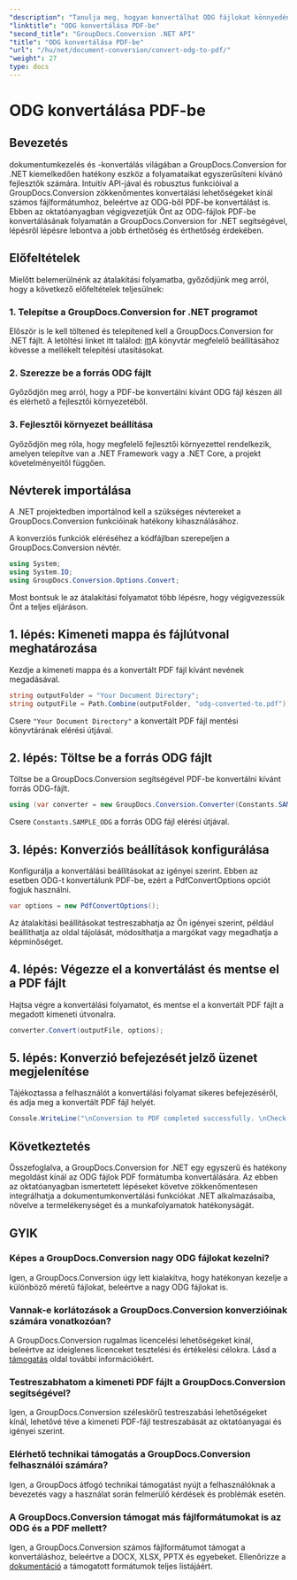 ```yaml
---
"description": "Tanulja meg, hogyan konvertálhat ODG fájlokat könnyedén PDF formátumba a GroupDocs.Conversion for .NET segítségével. Bővítse dokumentumkezelési képességeit."
"linktitle": "ODG konvertálása PDF-be"
"second_title": "GroupDocs.Conversion .NET API"
"title": "ODG konvertálása PDF-be"
"url": "/hu/net/document-conversion/convert-odg-to-pdf/"
"weight": 27
type: docs
---
```

# ODG konvertálása PDF-be

## Bevezetés
dokumentumkezelés és -konvertálás világában a GroupDocs.Conversion for .NET kiemelkedően hatékony eszköz a folyamataikat egyszerűsíteni kívánó fejlesztők számára. Intuitív API-jával és robusztus funkcióival a GroupDocs.Conversion zökkenőmentes konvertálási lehetőségeket kínál számos fájlformátumhoz, beleértve az ODG-ből PDF-be konvertálást is. Ebben az oktatóanyagban végigvezetjük Önt az ODG-fájlok PDF-be konvertálásának folyamatán a GroupDocs.Conversion for .NET segítségével, lépésről lépésre lebontva a jobb érthetőség és érthetőség érdekében.
## Előfeltételek
Mielőtt belemerülnénk az átalakítási folyamatba, győződjünk meg arról, hogy a következő előfeltételek teljesülnek:
### 1. Telepítse a GroupDocs.Conversion for .NET programot
Először is le kell töltened és telepítened kell a GroupDocs.Conversion for .NET fájlt. A letöltési linket itt találod: [itt](https://releases.groupdocs.com/conversion/net/)A könyvtár megfelelő beállításához kövesse a mellékelt telepítési utasításokat.
### 2. Szerezze be a forrás ODG fájlt
Győződjön meg arról, hogy a PDF-be konvertálni kívánt ODG fájl készen áll és elérhető a fejlesztői környezetéből.
### 3. Fejlesztői környezet beállítása
Győződjön meg róla, hogy megfelelő fejlesztői környezettel rendelkezik, amelyen telepítve van a .NET Framework vagy a .NET Core, a projekt követelményeitől függően.

## Névterek importálása
A .NET projektedben importálnod kell a szükséges névtereket a GroupDocs.Conversion funkcióinak hatékony kihasználásához.

A konverziós funkciók eléréséhez a kódfájlban szerepeljen a GroupDocs.Conversion névtér.
```csharp
using System;
using System.IO;
using GroupDocs.Conversion.Options.Convert;
```

Most bontsuk le az átalakítási folyamatot több lépésre, hogy végigvezessük Önt a teljes eljáráson.
## 1. lépés: Kimeneti mappa és fájlútvonal meghatározása
Kezdje a kimeneti mappa és a konvertált PDF fájl kívánt nevének megadásával.
```csharp
string outputFolder = "Your Document Directory";
string outputFile = Path.Combine(outputFolder, "odg-converted-to.pdf");
```
Csere `"Your Document Directory"` a konvertált PDF fájl mentési könyvtárának elérési útjával.
## 2. lépés: Töltse be a forrás ODG fájlt
Töltse be a GroupDocs.Conversion segítségével PDF-be konvertálni kívánt forrás ODG-fájlt.
```csharp
using (var converter = new GroupDocs.Conversion.Converter(Constants.SAMPLE_ODG))
```
Csere `Constants.SAMPLE_ODG` a forrás ODG fájl elérési útjával.
## 3. lépés: Konverziós beállítások konfigurálása
Konfigurálja a konvertálási beállításokat az igényei szerint. Ebben az esetben ODG-t konvertálunk PDF-be, ezért a PdfConvertOptions opciót fogjuk használni.
```csharp
var options = new PdfConvertOptions();
```
Az átalakítási beállításokat testreszabhatja az Ön igényei szerint, például beállíthatja az oldal tájolását, módosíthatja a margókat vagy megadhatja a képminőséget.
## 4. lépés: Végezze el a konvertálást és mentse el a PDF fájlt
Hajtsa végre a konvertálási folyamatot, és mentse el a konvertált PDF fájlt a megadott kimeneti útvonalra.
```csharp
converter.Convert(outputFile, options);
```
## 5. lépés: Konverzió befejezését jelző üzenet megjelenítése
Tájékoztassa a felhasználót a konvertálási folyamat sikeres befejezéséről, és adja meg a konvertált PDF fájl helyét.
```csharp
Console.WriteLine("\nConversion to PDF completed successfully. \nCheck output in {0}", outputFolder);
```

## Következtetés
Összefoglalva, a GroupDocs.Conversion for .NET egy egyszerű és hatékony megoldást kínál az ODG fájlok PDF formátumba konvertálására. Az ebben az oktatóanyagban ismertetett lépéseket követve zökkenőmentesen integrálhatja a dokumentumkonvertálási funkciókat .NET alkalmazásaiba, növelve a termelékenységet és a munkafolyamatok hatékonyságát.
## GYIK
### Képes a GroupDocs.Conversion nagy ODG fájlokat kezelni?
Igen, a GroupDocs.Conversion úgy lett kialakítva, hogy hatékonyan kezelje a különböző méretű fájlokat, beleértve a nagy ODG fájlokat is.
### Vannak-e korlátozások a GroupDocs.Conversion konverzióinak számára vonatkozóan?
A GroupDocs.Conversion rugalmas licencelési lehetőségeket kínál, beleértve az ideiglenes licenceket tesztelési és értékelési célokra. Lásd a [támogatás](https://forum.groupdocs.com/c/conversion/11) oldal további információkért.
### Testreszabhatom a kimeneti PDF fájlt a GroupDocs.Conversion segítségével?
Igen, a GroupDocs.Conversion széleskörű testreszabási lehetőségeket kínál, lehetővé téve a kimeneti PDF-fájl testreszabását az oktatóanyagai és igényei szerint.
### Elérhető technikai támogatás a GroupDocs.Conversion felhasználói számára?
Igen, a GroupDocs átfogó technikai támogatást nyújt a felhasználóknak a bevezetés vagy a használat során felmerülő kérdések és problémák esetén.
### A GroupDocs.Conversion támogat más fájlformátumokat is az ODG és a PDF mellett?
Igen, a GroupDocs.Conversion számos fájlformátumot támogat a konvertáláshoz, beleértve a DOCX, XLSX, PPTX és egyebeket. Ellenőrizze a [dokumentáció](https://tutorials.groupdocs.com/conversion/net/) a támogatott formátumok teljes listájáért.